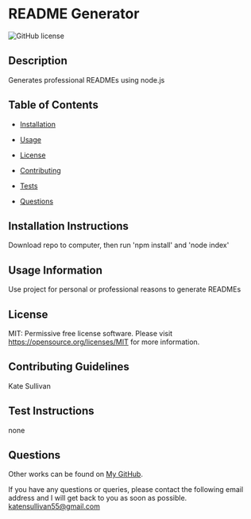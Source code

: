# README Generator

![GitHub license](https://img.shields.io/badge/license-MIT-blue.svg)

## Description

Generates professional READMEs using node.js

## Table of Contents

* [Installation](#installation-instructions)

* [Usage](#usage-information)

* [License](#license)

* [Contributing](#contributing-guidelines)

* [Tests](#test-instructions)

* [Questions](#questions)

## Installation Instructions

Download repo to computer, then run 'npm install' and 'node index'

## Usage Information

Use project for personal or professional reasons to generate READMEs

## License

MIT: Permissive free license software. Please visit https://opensource.org/licenses/MIT for more information.
  
## Contributing Guidelines

Kate Sullivan

## Test Instructions

none

## Questions

Other works can be found on [My GitHub](https://github.com/katensullivan55).

If you have any questions or queries, please contact the following email address and I will get back to you as soon as possible.  
katensullivan55@gmail.com
